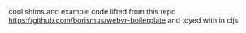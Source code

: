 cool shims and example code lifted from this repo
https://github.com/borismus/webvr-boilerplate
and toyed with in cljs